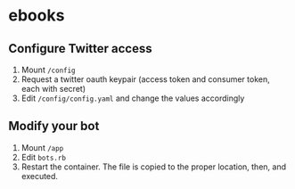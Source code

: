 ebooks
======

Configure Twitter access
------------------------
1. Mount `/config`
2. Request a twitter oauth keypair (access token and consumer token, each with secret)
3. Edit `/config/config.yaml` and change the values accordingly

Modify your bot
---------------
1. Mount `/app`
2. Edit `bots.rb`
3. Restart the container. The file is copied to the proper location, then, and executed.
